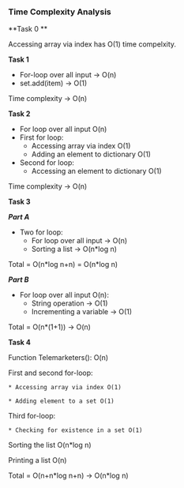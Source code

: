 ### Time Complexity Analysis

**Task 0 **

Accessing array via index has O(1) time compelxity.

**Task 1**

* For-loop over all input -> O(n)
* set.add(item) -> O(1)

Time complexity -> O(n)

**Task 2**

* For loop over all input O(n)
* First for loop:
    * Accessing array via index O(1)
    * Adding an element to dictionary O(1)  
* Second for loop:
    * Accessing an element to dictionary O(1)
 
Time complexity -> O(n)

**Task 3**

***Part A***

* Two for loop:
    * For loop over all input -> O(n)
    * Sorting a list -> O(n$*$log n)
    
Total = O(n$*$log n+n) = O(n$*$log n)

***Part B***

* For loop over all input O(n):
    * String operation -> O(1)
    * Incrementing a variable -> O(1)
    
Total = O(n*(1+1)) -> O(n)

**Task 4** 

Function Telemarketers(): O(n)

First and second for-loop:

    * Accessing array via index O(1)
    
    * Adding element to a set O(1)
    
Third for-loop: 

    * Checking for existence in a set O(1)
    
Sorting the list O(n$*$log n)

Printing a list O(n)

Total = O(n+n$*$log n+n) -> O(n$*$log n)



```python

```
